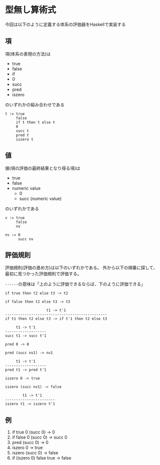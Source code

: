 # 型無し算術式

今回は以下のように定義する体系の評価器をHaskellで実装する

## 項

項(体系の表現の方法)は

* true
* false
* if
* 0
* succ
* pred
* iszero

のいずれかの組み合わせである

```
t := true
     false
     if t then t else t
     0
     succ t
     pred t
     iszero t
```

## 値

値(項の評価の最終結果となり得る項)は

* true
* false
* numeric value
  * 0
  * succ (numeric value)

のいずれかである

```
v := true
     false
     nv

nv := 0
      succ nv
```

## 評価規則

評価規則(評価の進め方)は以下のいずれかである。
外から以下の順番に探して、最初に見つかった評価規則で評価する。

`------`の意味は「上のように評価できるならば、下のように評価できる」

```
if true then t2 else t3 -> t2
```

```
if false then t2 else t3 -> t3
```

```
                   t1 -> t'1
-----------------------------------------------
if t1 then t2 else t3 -> if t'1 then t2 else t3
```

```
     t1 -> t'1
-------------------
succ t1 -> succ t'1
```

```
pred 0 -> 0
```

```
pred (succ nv1) -> nv1
```

```
     t1 -> t'1
-------------------
pred t1 -> pred t'1
```

```
iszero 0 -> true
```

```
iszero (succ nv1) -> false
```

```
        t1 -> t'1
-----------------------
iszero t1 -> iszero t'1
```

## 例

1. if true 0 (succ 0) -> 0
2. if false 0 (succ 0) -> succ 0
3. pred (succ 0) -> 0
4. iszero 0 -> true
5. iszero (succ 0) -> false
6. if (iszero 0) false true -> false
